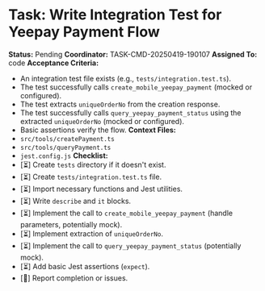 # Task: Write Integration Test for Yeepay Payment Flow

**Status:** Pending
**Coordinator:** TASK-CMD-20250419-190107
**Assigned To:** code
**Acceptance Criteria:**
- An integration test file exists (e.g., `tests/integration.test.ts`).
- The test successfully calls `create_mobile_yeepay_payment` (mocked or configured).
- The test extracts `uniqueOrderNo` from the creation response.
- The test successfully calls `query_yeepay_payment_status` using the extracted `uniqueOrderNo` (mocked or configured).
- Basic assertions verify the flow.
**Context Files:**
- `src/tools/createPayment.ts`
- `src/tools/queryPayment.ts`
- `jest.config.js`
**Checklist:**
- [⏳] Create `tests` directory if it doesn't exist.
- [⏳] Create `tests/integration.test.ts` file.
- [⏳] Import necessary functions and Jest utilities.
- [⏳] Write `describe` and `it` blocks.
- [⏳] Implement the call to `create_mobile_yeepay_payment` (handle parameters, potentially mock).
- [⏳] Implement extraction of `uniqueOrderNo`.
- [⏳] Implement the call to `query_yeepay_payment_status` (potentially mock).
- [⏳] Add basic Jest assertions (`expect`).
- [📣] Report completion or issues.